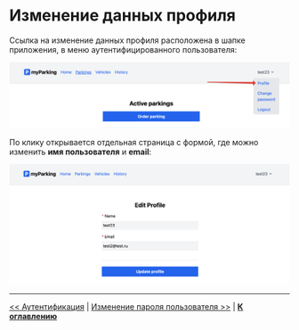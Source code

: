 # Изменение данных профиля

Ссылка на изменение данных профиля расположена в шапке приложения, в меню аутентифицированного пользователя:

![](img/01.png)

По клику открывается отдельная страница с формой, где можно изменить **имя пользователя** и **email**:

![](img/02.png)

---

[<< Аутентификация](../04-login/README.md) | [Изменение пароля пользователя >>](../06-change-password/README.md) | [**К оглавлению**](../README.md)